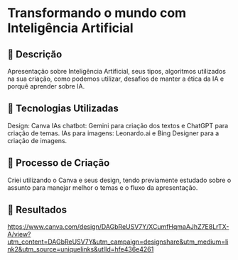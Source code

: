 # Transformando o mundo com Inteligência Artificial

## 📒 Descrição
Apresentação sobre Inteligência Artificial, seus tipos, algoritmos utilizados na sua criação, como podemos utilizar, desafios de manter a ética da IA e porquê aprender sobre IA.

## 🤖 Tecnologias Utilizadas
Design: Canva
IAs chatbot: Gemini para criação dos textos e ChatGPT para criação de temas.
IAs para imagens: Leonardo.ai e Bing Designer para a criação de imagens.

## 🧐 Processo de Criação
Criei utilizando o Canva e seus design, tendo previamente estudado sobre o assunto para manejar melhor o temas e o fluxo da apresentação.

## 🚀 Resultados
https://www.canva.com/design/DAGbReUSV7Y/XCumfHqmaAJhZ7E8LrTX-A/view?utm_content=DAGbReUSV7Y&utm_campaign=designshare&utm_medium=link2&utm_source=uniquelinks&utlId=hfe436e4261
